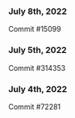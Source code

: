 ### July 8th, 2022

Commit #15099

### July 5th, 2022

Commit #314353


### July 4th, 2022

Commit #72281
